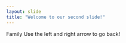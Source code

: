 ```yaml
---
layout: slide
title: "Welcome to our second slide!"
---
```

Family
Use the left and right arrow to go back!
